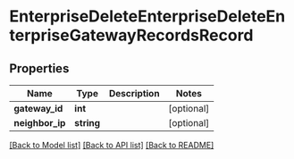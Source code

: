 # EnterpriseDeleteEnterpriseDeleteEnterpriseGatewayRecordsRecord

## Properties
Name | Type | Description | Notes
------------ | ------------- | ------------- | -------------
**gateway_id** | **int** |  | [optional] 
**neighbor_ip** | **string** |  | [optional] 

[[Back to Model list]](../README.md#documentation-for-models) [[Back to API list]](../README.md#documentation-for-api-endpoints) [[Back to README]](../README.md)



